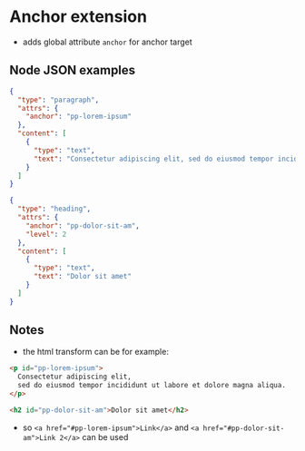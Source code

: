 # Anchor extension

- adds global attribute `anchor` for anchor target

## Node JSON examples

```json
{
  "type": "paragraph",
  "attrs": {
    "anchor": "pp-lorem-ipsum"
  },
  "content": [
    {
      "type": "text",
      "text": "Consectetur adipiscing elit, sed do eiusmod tempor incididunt ut labore et dolore magna aliqua."
    }
  ]
}
```

```json
{
  "type": "heading",
  "attrs": {
    "anchor": "pp-dolor-sit-am",
    "level": 2
  },
  "content": [
    {
      "type": "text",
      "text": "Dolor sit amet"
    }
  ]
}
```

## Notes
- the html transform can be for example:
```html
<p id="pp-lorem-ipsum">
  Consectetur adipiscing elit, 
  sed do eiusmod tempor incididunt ut labore et dolore magna aliqua.
</p>
```

```html
<h2 id="pp-dolor-sit-am">Dolor sit amet</h2>
```
- so `<a href="#pp-lorem-ipsum">Link</a>` and `<a href="#pp-dolor-sit-am">Link 2</a>` can be used
